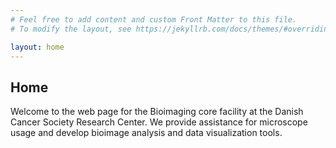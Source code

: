 ```yaml
---
# Feel free to add content and custom Front Matter to this file.
# To modify the layout, see https://jekyllrb.com/docs/themes/#overriding-theme-defaults

layout: home
---
```

## Home
Welcome to the web page for the Bioimaging core facility at the Danish Cancer Society Research Center. We provide assistance for microscope usage and develop bioimage analysis and data visualization tools.
